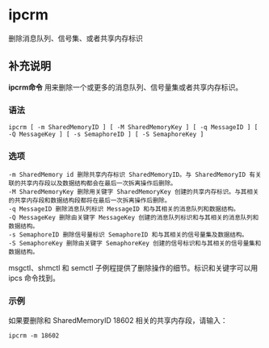 #  ipcrm

删除消息队列、信号集、或者共享内存标识

##  补充说明

**ipcrm命令** 用来删除一个或更多的消息队列、信号量集或者共享内存标识。

###  语法

    
    
    ipcrm [ -m SharedMemoryID ] [ -M SharedMemoryKey ] [ -q MessageID ] [ -Q MessageKey ] [ -s SemaphoreID ] [ -S SemaphoreKey ]
    

###  选项

    
    
    -m SharedMemory id 删除共享内存标识 SharedMemoryID。与 SharedMemoryID 有关联的共享内存段以及数据结构都会在最后一次拆离操作后删除。
    -M SharedMemoryKey 删除用关键字 SharedMemoryKey 创建的共享内存标识。与其相关的共享内存段和数据结构段都将在最后一次拆离操作后删除。
    -q MessageID 删除消息队列标识 MessageID 和与其相关的消息队列和数据结构。
    -Q MessageKey 删除由关键字 MessageKey 创建的消息队列标识和与其相关的消息队列和数据结构。
    -s SemaphoreID 删除信号量标识 SemaphoreID 和与其相关的信号量集及数据结构。
    -S SemaphoreKey 删除由关键字 SemaphoreKey 创建的信号标识和与其相关的信号量集和数据结构。
    

msgctl、shmctl 和 semctl 子例程提供了删除操作的细节。标识和关键字可以用 ipcs 命令找到。

###  示例

如果要删除和 SharedMemoryID 18602 相关的共享内存段，请输入：

    
    
    ipcrm -m 18602
    


